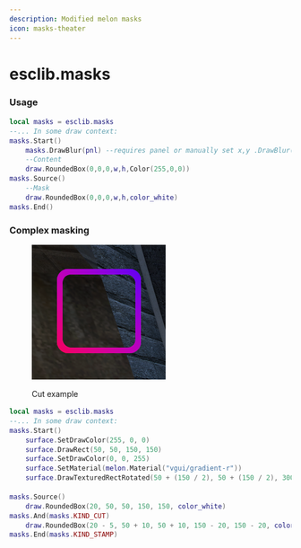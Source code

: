 ```yaml
---
description: Modified melon masks
icon: masks-theater
---
```


# esclib.masks

### Usage

```lua
local masks = esclib.masks
--... In some draw context:
masks.Start()
    masks.DrawBlur(pnl) --requires panel or manually set x,y .DrawBlur(x,y)
    --Content
    draw.RoundedBox(0,0,0,w,h,Color(255,0,0))
masks.Source()
    --Mask
    draw.RoundedBox(0,0,0,w,h,color_white)
masks.End()
```

### Complex masking

<figure><img src="../../.gitbook/assets/image.png" alt=""><figcaption><p>Cut example</p></figcaption></figure>

```lua
local masks = esclib.masks
--... In some draw context:
masks.Start()
    surface.SetDrawColor(255, 0, 0)
    surface.DrawRect(50, 50, 150, 150)
    surface.SetDrawColor(0, 0, 255)
    surface.SetMaterial(melon.Material("vgui/gradient-r"))
    surface.DrawTexturedRectRotated(50 + (150 / 2), 50 + (150 / 2), 300, 300, 45)

masks.Source()
    draw.RoundedBox(20, 50, 50, 150, 150, color_white)
masks.And(masks.KIND_CUT)
    draw.RoundedBox(20 - 5, 50 + 10, 50 + 10, 150 - 20, 150 - 20, color_white)
masks.End(masks.KIND_STAMP)
```
